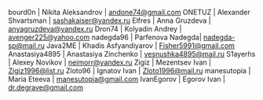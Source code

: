bourd0n | Nikita Aleksandrov | andone74@gmail.com
ONETUZ | Alexander Shvartsman | sashakaiser@yandex.ru
Elfres | Anna Gruzdeva | anyagruzdeva@yandex.ru
Dron74 | Kolyadin Andrey | avenger225@yahoo.com
nadegda96 | Parfenova Nadegda| nadegda-sp@mail.ru
Java2ME | Khadis Asfyandiyarov | Fisher5991@gmail.com
Anastasiya4895 | Anastasiya Zinchenko | vesnushka4895@mail.ru
S1ayerhs | Alexey Novikov | neimorr@yandex.ru
Zigiz | Mezentsev Ivan | Zigiz1996@list.ru
Zloto96 | Ignatov Ivan | Zloto1996@mail.ru
manesutopia | Maria Eteeva | manesutopia@gmail.com
IvanEgorov | Egorov Ivan | dr.degrave@gmail.com
 

